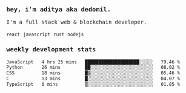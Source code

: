 <samp>
    <h3>hey, i'm aditya aka dedomil.</h3>
    I'm a full stack web & blockchain developer. 
    <br />
    <br />
    <code>react</code> <code>javascript</code> <code>rust</code> <code>nodejs</code>
    <h3>weekly development stats</h3>
    <!--START_SECTION:waka-->

```txt
JavaScript   4 hrs 25 mins   ████████████████████░░░░░   79.46 %
Python       26 mins         ██░░░░░░░░░░░░░░░░░░░░░░░   08.02 %
CSS          18 mins         █▒░░░░░░░░░░░░░░░░░░░░░░░   05.46 %
C            13 mins         █░░░░░░░░░░░░░░░░░░░░░░░░   04.07 %
TypeScript   6 mins          ▒░░░░░░░░░░░░░░░░░░░░░░░░   01.85 %
```

<!--END_SECTION:waka-->
</samp>
